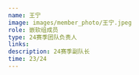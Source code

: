 ```yaml
---
name: 王宁
image: images/member_photo/王宁.jpeg
role: 嵌软组成员
type: 24赛季团队负责人
links:
description: 24赛季副队长
time: 23/24
---
```

